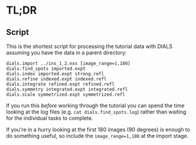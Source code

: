 # TL;DR

## Script

This is the shortest script for processing the tutorial data with DIALS assuming you have the data in a parent directory:

```
dials.import ../ins_1_2.nxs [image_range=1,180]
dials.find_spots imported.expt
dials.index imported.expt strong.refl
dials.refine indexed.expt indexed.refl
dials.integrate refined.expt refined.refl
dials.symmetry integrated.expt integrated.refl
dials.scale symmetrized.expt symmetrized.refl
```

If you run this _before_ working through the tutorial you can spend the time looking at the log files (e.g. `cat dials.find_spots.log`) rather than waiting for the individual tasks to complete.

If you're in a hurry looking at the first 180 images (90 degrees) is enough to do something useful, so include the `image_range=1,180` at the import stage.